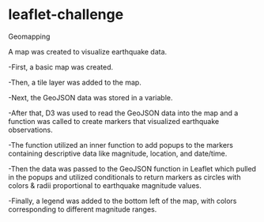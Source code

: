 # leaflet-challenge
Geomapping


A map was created to visualize earthquake data.


-First, a basic map was created.

-Then, a tile layer was added to the map.

-Next, the GeoJSON data was stored in a variable.

-After that, D3 was used to read the GeoJSON data into the map and a function was called to create markers that visualized earthquake
observations.

-The function utilized an inner function to add popups to the markers containing descriptive data like magnitude, location, and date/time.

-Then the data was passed to the GeoJSON function in Leaflet which pulled in the popups and utilized conditionals to return markers as
circles with colors & radii proportional to earthquake magnitude values.

-Finally, a legend was added to the bottom left of the map, with colors corresponding to different magnitude ranges.